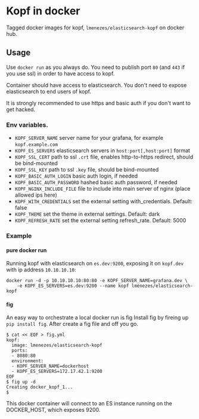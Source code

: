 # Kopf in docker

Tagged docker images for kopf, `lmenezes/elasticsearch-kopf` on docker hub.

## Usage

Use `docker run` as you always do. You need to publish port `80`
(and `443` if you use ssl) in order to have access to kopf.

Container should have access to elasticsearch. You don't
need to expose elasticsearch to end users of kopf.

It is strongly recommended to use https and basic auth
if you don't want to get hacked.

### Env variables.

* `KOPF_SERVER_NAME` server name for your grafana, for example `kopf.example.com`
* `KOPF_ES_SERVERS` elasticsearch servers in `host:port[,host:port]` format
* `KOPF_SSL_CERT` path to ssl `.crt` file, enables http-to-https redirect, should be bind-mounted
* `KOPF_SSL_KEY` path to ssl `.key` file, should be bind-mounted
* `KOPF_BASIC_AUTH_LOGIN` basic auth login, if needed
* `KOPF_BASIC_AUTH_PASSWORD` hashed basic auth password, if needed
* `KOPF_NGINX_INCLUDE_FILE` file to include into main server of nginx (place allowed ips here)
* `KOPF_WITH_CREDENTIALS` set the external setting with_credentials. Default: false
* `KOPF_THEME` set the theme in external settings. Default: dark
* `KOPF_REFRESH_RATE` set the external setting refresh_rate. Default: 5000

### Example

#### pure docker run

Running kopf with elasticsearch on `es.dev:9200`,
exposing it on `kopf.dev` with ip address `10.10.10.10`:

```
docker run -d -p 10.10.10.10:80:80 -e KOPF_SERVER_NAME=grafana.dev \
    -e KOPF_ES_SERVERS=es.dev:9200 --name kopf lmenezes/elasticsearch-kopf
```
#### fig

An easy way to orchestrate a local docker run is fig
Install fig by fireing up ```pip install fig```.
After create a fig file and off you go. 
```
$ cat << EOF > fig.yml
kopf:
  image: lmenezes/elasticsearch-kopf
  ports:
  - 8080:80
  environment:
  - KOPF_SERVER_NAME=dockerhost
  - KOPF_ES_SERVERS=172.17.42.1:9200
EOF
$ fig up -d
Creating docker_kopf_1...
$
```
This docker container will connect to an ES instance running on the DOCKER_HOST, which exposes 9200.
